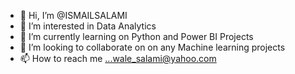 - 👋 Hi, I’m @ISMAILSALAMI
- 👀 I’m interested in Data Analytics
- 🌱 I’m currently learning on Python and Power BI Projects
- 💞️ I’m looking to collaborate on on any Machine learning projects
- 📫 How to reach me ...wale_salami@yahoo.com

<!---
ISMAILSALAMI/ISMAILSALAMI is a ✨ special ✨ repository because its `README.md` (this file) appears on your GitHub profile.
You can click the Preview link to take a look at your changes.
--->

